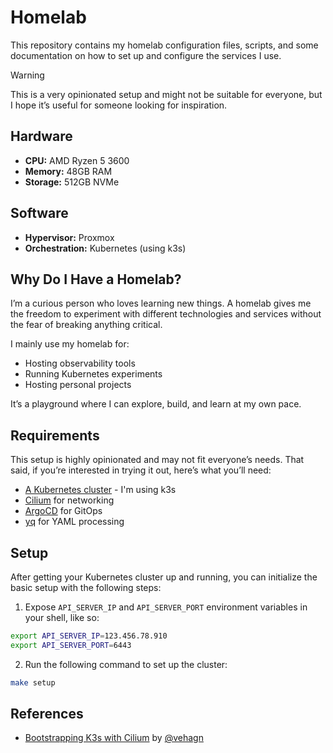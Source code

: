 # Homelab

This repository contains my homelab configuration files, scripts, and some documentation on how to set up and configure the services I use.

> [!WARNING]  
> This is a very opinionated setup and might not be suitable for everyone, but I hope it’s useful for someone looking for inspiration.

## Hardware

- **CPU:** AMD Ryzen 5 3600  
- **Memory:** 48GB RAM  
- **Storage:** 512GB NVMe  

## Software

- **Hypervisor:** Proxmox  
- **Orchestration:** Kubernetes (using k3s)  

## Why Do I Have a Homelab?

I’m a curious person who loves learning new things. A homelab gives me the freedom to experiment with different technologies and services without the fear of breaking anything critical.

I mainly use my homelab for:  
- Hosting observability tools  
- Running Kubernetes experiments  
- Hosting personal projects  

It’s a playground where I can explore, build, and learn at my own pace.

## Requirements

This setup is highly opinionated and may not fit everyone’s needs. That said, if you’re interested in trying it out, here’s what you’ll need:

- [A Kubernetes cluster](https://k3s.io/) - I'm using k3s
- [Cilium](https://cilium.io/) for networking
- [ArgoCD](https://argo-cd.readthedocs.io/) for GitOps
- [yq](https://github.com/mikefarah/yq) for YAML processing

## Setup

After getting your Kubernetes cluster up and running, you can initialize the basic setup with the following steps:

1. Expose `API_SERVER_IP` and `API_SERVER_PORT` environment variables in your shell, like so:

```bash
export API_SERVER_IP=123.456.78.910
export API_SERVER_PORT=6443
```

2. Run the following command to set up the cluster:

```bash
make setup
```

## References
- [Bootstrapping K3s with Cilium](https://docs.cilium.io/en/v1.10/gettingstarted/k3s/#bootstrapping-k3s-with-cilium) by [@vehagn](https://github.com/vehagn)